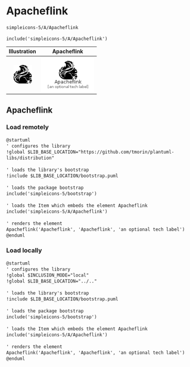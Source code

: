 # Apacheflink


```text
simpleicons-5/A/Apacheflink
```

```text
include('simpleicons-5/A/Apacheflink')
```



| Illustration | Apacheflink |
| :---: | :---: |
| ![illustration for Illustration](../../simpleicons-5/A/Apacheflink.png) | ![illustration for Apacheflink](../../simpleicons-5/A/Apacheflink.Local.png) |




## Apacheflink

### Load remotely
```plantuml
@startuml
' configures the library
!global $LIB_BASE_LOCATION="https://github.com/tmorin/plantuml-libs/distribution"

' loads the library's bootstrap
!include $LIB_BASE_LOCATION/bootstrap.puml

' loads the package bootstrap
include('simpleicons-5/bootstrap')

' loads the Item which embeds the element Apacheflink
include('simpleicons-5/A/Apacheflink')

' renders the element
Apacheflink('Apacheflink', 'Apacheflink', 'an optional tech label')
@enduml
```

### Load locally
```plantuml
@startuml
' configures the library
!global $INCLUSION_MODE="local"
!global $LIB_BASE_LOCATION="../.."

' loads the library's bootstrap
!include $LIB_BASE_LOCATION/bootstrap.puml

' loads the package bootstrap
include('simpleicons-5/bootstrap')

' loads the Item which embeds the element Apacheflink
include('simpleicons-5/A/Apacheflink')

' renders the element
Apacheflink('Apacheflink', 'Apacheflink', 'an optional tech label')
@enduml
```

